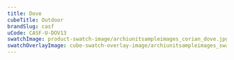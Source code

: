 ```yaml
---
title: Dove
cubeTitle: Outdoor
brandSlug: casf
uCode: CASF-U-DOV13
swatchImage: product-swatch-image/archiunitsampleimages_corian_dove.jpg
swatchOverlayImage: cube-swatch-overlay-image/archiunitsampleimages_swatch_overlay_corian.png
---
```

